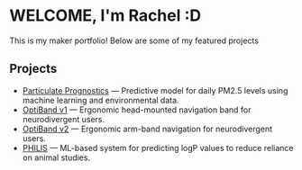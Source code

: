 # WELCOME, I'm Rachel :D

This is my maker portfolio! Below are some of my featured projects

## Projects
- [Particulate Prognostics](https://github.com/rachelkim/particulate-prognostics) — Predictive model for daily PM2.5 levels using machine learning and environmental data.
- [OptiBand v1](https://github.com/rachelkim/optiband-v1) — Ergonomic head-mounted navigation band for neurodivergent users.
- [OptiBand v2](https://github.com/rachelkim/optiband-v2) — Ergonomic arm-band navigation for neurodivergent users.
- [PHILIS](https://github.com/rachelkim/philis) — ML-based system for predicting logP values to reduce reliance on animal studies.
